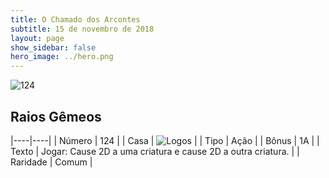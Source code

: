```yaml
---
title: O Chamado dos Arcontes
subtitle: 15 de novembro de 2018
layout: page
show_sidebar: false
hero_image: ../hero.png
---
```


![124](https://cdn.keyforgegame.com/media/card_front/pt/341_124_636R5683G3F_pt.png)

## Raios Gêmeos

|----|----|
| Número | 124 |
| Casa | ![Logos](https://archonarcana.com/images/thumb/c/ce/Logos.png/22px-Logos.png "Logos") |
| Tipo | Ação |
| Bônus | 1A |
| Texto | Jogar: Cause 2D a uma criatura e cause 2D a outra criatura. |
| Raridade | Comum |
